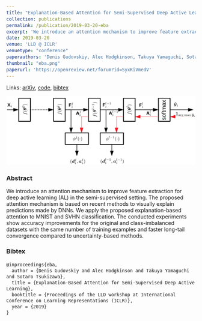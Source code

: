 ```yaml
---
title: "Explanation-Based Attention for Semi-Supervised Deep Active Learning"
collection: publications
permalink: /publication/2019-03-20-eba
excerpt: 'We introduce an attention mechanism to improve feature extraction for deep active learning (AL) in the semi-supervised setting.'
date: 2019-03-20
venue: 'LLD @ ICLR'
venuetype: "conference"
paperauthors: 'Denis Gudovskiy, Alec Hodgkinson, Takuya Yamaguchi, Sotaro Tsukizawa'
thumbnail: "eba.png"
paperurl: 'https://openreview.net/forum?id=SyxKiVmedV'
---
```


Links: [arXiv](https://openreview.net/forum?id=SyxKiVmedV), [code](https://github.com/gudovskiy/ShiftCNN), [bibtex](#bibtex)

![EBA](/images/eba.png)

### Abstract
We introduce an attention mechanism to improve feature extraction for deep active learning (AL) in the semi-supervised setting. The proposed attention mechanism is based on recent methods to visually explain predictions made by DNNs. We apply the proposed explanation-based attention to MNIST and SVHN classification. The conducted experiments show accuracy improvements for the original and class-imbalanced datasets with the same number of training examples and faster long-tail convergence compared to uncertainty-based methods.

### Bibtex
```
@inproceedings{eba,
  author = {Denis Gudovskiy and Alec Hodgkinson and Takuya Yamaguchi and Sotaro Tsukizawa},
  title = {Explanation-Based Attention for Semi-Supervised Deep Active Learning},
  booktitle = {Proceedings of the LLD workshop at International Conference on Learning Representations (ICLR)},
  year = {2019}
}
```
